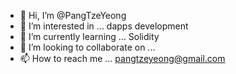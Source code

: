 - 👋 Hi, I’m @PangTzeYeong
- 👀 I’m interested in ... dapps development
- 🌱 I’m currently learning ... Solidity
- 💞️ I’m looking to collaborate on ...
- 📫 How to reach me ... pangtzeyeong@gmail.com

<!---
PangTzeYeong/PangTzeYeong is a ✨ special ✨ repository because its `README.md` (this file) appears on your GitHub profile.
You can click the Preview link to take a look at your changes.
--->
